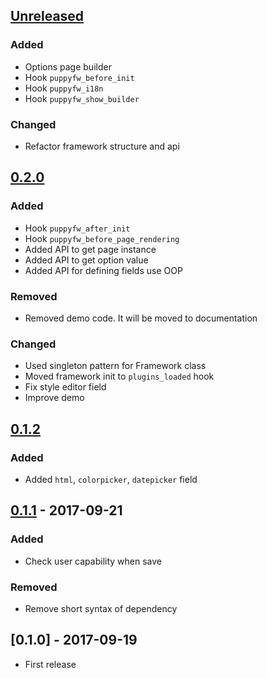 ## [Unreleased]
### Added
- Options page builder
- Hook `puppyfw_before_init`
- Hook `puppyfw_i18n`
- Hook `puppyfw_show_builder`

### Changed
- Refactor framework structure and api

## [0.2.0]
### Added
- Hook `puppyfw_after_init`
- Hook `puppyfw_before_page_rendering`
- Added API to get page instance
- Added API to get option value
- Added API for defining fields use OOP

### Removed
- Removed demo code. It will be moved to documentation

### Changed
- Used singleton pattern for Framework class
- Moved framework init to `plugins_loaded` hook
- Fix style editor field
- Improve demo

## [0.1.2]
### Added
- Added `html`, `colorpicker`, `datepicker` field

## [0.1.1] - 2017-09-21
### Added
- Check user capability when save

### Removed
- Remove short syntax of dependency

## [0.1.0] - 2017-09-19
- First release

[Unreleased]: https://github.com/truongwp/puppyfw/compare/0.2.0...HEAD
[0.2.0]: https://github.com/truongwp/puppyfw/compare/0.1.2...HEAD
[0.1.2]: https://github.com/truongwp/puppyfw/compare/0.1.1...0.1.2
[0.1.1]: https://github.com/truongwp/puppyfw/compare/0.1.0...0.1.1
